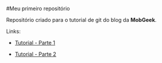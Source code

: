 #Meu primeiro repositório

Repositório criado para o tutorial de git do blog da **MobGeek**.

Links:

* [Tutorial - Parte 1](http://mobgeek.com.br/blog/tutorial-git-iniciantes)

* [Tutorial - Parte 2](http://mobgeek.com.br/blog/tutorial-git-iniciantes2)

